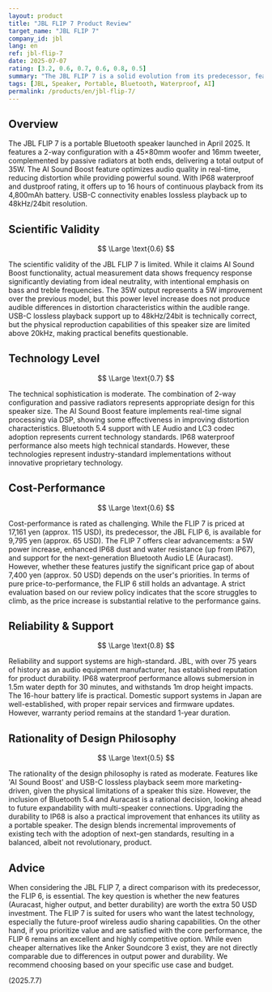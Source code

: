 ```yaml
---
layout: product
title: "JBL FLIP 7 Product Review"
target_name: "JBL FLIP 7"
company_id: jbl
lang: en
ref: jbl-flip-7
date: 2025-07-07
rating: [3.2, 0.6, 0.7, 0.6, 0.8, 0.5]
summary: "The JBL FLIP 7 is a solid evolution from its predecessor, featuring increased output, IP68 waterproofing, and support for the next-generation Bluetooth standard, Auracast. However, these improvements come at a higher price, making its cost-performance less compelling than the previous model and warranting careful consideration."
tags: [JBL, Speaker, Portable, Bluetooth, Waterproof, AI]
permalink: /products/en/jbl-flip-7/
---
```


## Overview

The JBL FLIP 7 is a portable Bluetooth speaker launched in April 2025. It features a 2-way configuration with a 45×80mm woofer and 16mm tweeter, complemented by passive radiators at both ends, delivering a total output of 35W. The AI Sound Boost feature optimizes audio quality in real-time, reducing distortion while providing powerful sound. With IP68 waterproof and dustproof rating, it offers up to 16 hours of continuous playback from its 4,800mAh battery. USB-C connectivity enables lossless playback up to 48kHz/24bit resolution.

## Scientific Validity

$$ \Large \text{0.6} $$

The scientific validity of the JBL FLIP 7 is limited. While it claims AI Sound Boost functionality, actual measurement data shows frequency response significantly deviating from ideal neutrality, with intentional emphasis on bass and treble frequencies. The 35W output represents a 5W improvement over the previous model, but this power level increase does not produce audible differences in distortion characteristics within the audible range. USB-C lossless playback support up to 48kHz/24bit is technically correct, but the physical reproduction capabilities of this speaker size are limited above 20kHz, making practical benefits questionable.

## Technology Level

$$ \Large \text{0.7} $$

The technical sophistication is moderate. The combination of 2-way configuration and passive radiators represents appropriate design for this speaker size. The AI Sound Boost feature implements real-time signal processing via DSP, showing some effectiveness in improving distortion characteristics. Bluetooth 5.4 support with LE Audio and LC3 codec adoption represents current technology standards. IP68 waterproof performance also meets high technical standards. However, these technologies represent industry-standard implementations without innovative proprietary technology.

## Cost-Performance

$$ \Large \text{0.6} $$

Cost-performance is rated as challenging. While the FLIP 7 is priced at 17,161 yen (approx. 115 USD), its predecessor, the JBL FLIP 6, is available for 9,795 yen (approx. 65 USD). The FLIP 7 offers clear advancements: a 5W power increase, enhanced IP68 dust and water resistance (up from IP67), and support for the next-generation Bluetooth Audio LE (Auracast). However, whether these features justify the significant price gap of about 7,400 yen (approx. 50 USD) depends on the user's priorities. In terms of pure price-to-performance, the FLIP 6 still holds an advantage. A strict evaluation based on our review policy indicates that the score struggles to climb, as the price increase is substantial relative to the performance gains.

## Reliability & Support

$$ \Large \text{0.8} $$

Reliability and support systems are high-standard. JBL, with over 75 years of history as an audio equipment manufacturer, has established reputation for product durability. IP68 waterproof performance allows submersion in 1.5m water depth for 30 minutes, and withstands 1m drop height impacts. The 16-hour battery life is practical. Domestic support systems in Japan are well-established, with proper repair services and firmware updates. However, warranty period remains at the standard 1-year duration.

## Rationality of Design Philosophy

$$ \Large \text{0.5} $$

The rationality of the design philosophy is rated as moderate. Features like 'AI Sound Boost' and USB-C lossless playback seem more marketing-driven, given the physical limitations of a speaker this size. However, the inclusion of Bluetooth 5.4 and Auracast is a rational decision, looking ahead to future expandability with multi-speaker connections. Upgrading the durability to IP68 is also a practical improvement that enhances its utility as a portable speaker. The design blends incremental improvements of existing tech with the adoption of next-gen standards, resulting in a balanced, albeit not revolutionary, product.

## Advice

When considering the JBL FLIP 7, a direct comparison with its predecessor, the FLIP 6, is essential. The key question is whether the new features (Auracast, higher output, and better durability) are worth the extra 50 USD investment. The FLIP 7 is suited for users who want the latest technology, especially the future-proof wireless audio sharing capabilities. On the other hand, if you prioritize value and are satisfied with the core performance, the FLIP 6 remains an excellent and highly competitive option. While even cheaper alternatives like the Anker Soundcore 3 exist, they are not directly comparable due to differences in output power and durability. We recommend choosing based on your specific use case and budget.

(2025.7.7) 